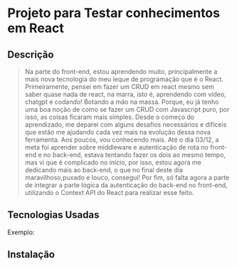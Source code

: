 # Projeto para Testar conhecimentos em React

## Descrição

> Na parte do front-end, estou aprendendo muito, principalmente a mais nova tecnologia do meu leque de programação que é o React. Primeiramente, pensei em fazer um CRUD em react mesmo sem saber quase nada de react, na marra, isto é, aprendendo com vídeo, chatgpt e codando! Botando a mão na massa. Porque, eu já tenho uma boa noção de como se fazer um CRUD com Javascript puro, por isso, as coisas ficaram mais simples. Desde o começo do aprendizado, me deparei com alguns desafios necessários e difíceis que estão me ajudando cada vez mais na evolução dessa nova ferramenta. Aos poucos, vou conhecendo mais. Até o dia 03/12, a meta foi aprender sobre middleware e autenticação de rota no front-end e no back-end, estava tentando fazer os dois ao mesmo tempo, mas vi que é complicado no início, por isso, estou agora me dedicando mais ao back-end, o que no final deste dia maravilhoso,puxado e louco, consegui! Por fim, só falta agora a parte de integrar a parte lógica da autenticação do back-end no front-end, utilizando o Context API do React para realizar esse feito.

## Tecnologias Usadas

Exemplo:

## Instalação
